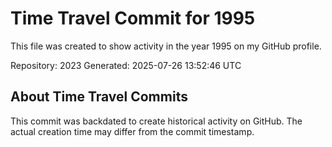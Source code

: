 # Time Travel Commit for 1995

This file was created to show activity in the year 1995 on my GitHub profile.

Repository: 2023
Generated: 2025-07-26 13:52:46 UTC

## About Time Travel Commits

This commit was backdated to create historical activity on GitHub.
The actual creation time may differ from the commit timestamp.
